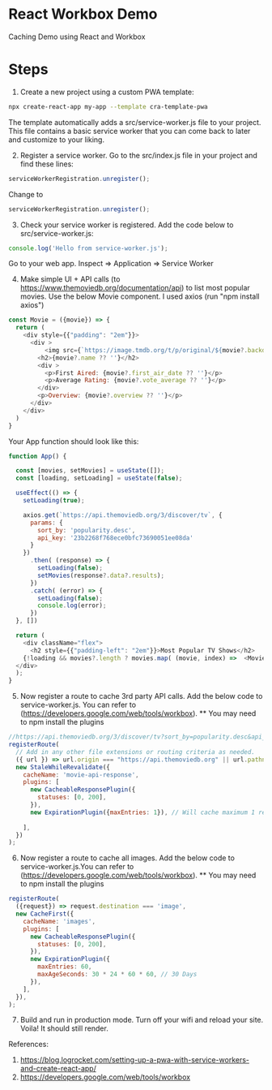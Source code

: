 # React Workbox Demo
Caching Demo using React and Workbox

# Steps
1. Create a new project using a custom PWA template:
```bash
npx create-react-app my-app --template cra-template-pwa
```
The template automatically adds a src/service-worker.js file to your project. This file contains a basic service worker that you can come back to later and customize to your liking.

2. Register a service worker. Go to the src/index.js file in your project and find these lines:

```javascript
serviceWorkerRegistration.unregister();
```
Change to 
```javascript
serviceWorkerRegistration.unregister();
```
3. Check your service worker is registered. Add the code below to src/service-worker.js:
```javascript
console.log('Hello from service-worker.js');
```
Go to your web app. Inspect => Application => Service Worker

4. Make simple UI + API calls (to https://www.themoviedb.org/documentation/api) to list most popular movies. Use the below Movie component. I used axios (run "npm install axios")

```javascript
const Movie = ({movie}) => {
  return (
    <div style={{"padding": "2em"}}>
      <div >
          <img src={`https://image.tmdb.org/t/p/original/${movie?.backdrop_path ?? ''}`} alt={movie.name} style={{"max-width": "300px"}}/>
        <h2>{movie?.name ?? ''}</h2>
        <div >
          <p>First Aired: {movie?.first_air_date ?? ''}</p>
          <p>Average Rating: {movie?.vote_average ?? ''}</p>
        </div>
        <p>Overview: {movie?.overview ?? ''}</p>
      </div>
    </div>
  )
}
```

Your App function should look like this: 
```javascript
function App() {

  const [movies, setMovies] = useState([]);
  const [loading, setLoading] = useState(false);

  useEffect(() => {
    setLoading(true);

    axios.get(`https://api.themoviedb.org/3/discover/tv`, {
      params: {
        sort_by: 'popularity.desc',
        api_key: '23b2268f768ece0bfc73690051ee08da'
      }
    })
      .then( (response) => {
        setLoading(false);
        setMovies(response?.data?.results);
      })
      .catch( (error) => {
        setLoading(false);
        console.log(error);
      })
  }, [])

  return (
    <div className="flex">
      <h2 style={{"padding-left": "2em"}}>Most Popular TV Shows</h2>
    {!loading && movies?.length ? movies.map( (movie, index) =>  <Movie key={movie?.id ?? index} movie={movie}/>) : <h2>Loading...</h2>}
  </div>
  );
}
```
5. Now register a route to cache 3rd party API calls. Add the below code to service-worker.js. You can refer to (https://developers.google.com/web/tools/workbox). 
** You may need to npm install the plugins

```javascript
//https://api.themoviedb.org/3/discover/tv?sort_by=popularity.desc&api_key=23b2268f768ece0bfc73690051ee08da
registerRoute(
  // Add in any other file extensions or routing criteria as needed.
  ({ url }) => url.origin === "https://api.themoviedb.org" || url.pathname === "/3/discover/tv", // Customize this strategy as needed, e.g., by changing to CacheFirst.
  new StaleWhileRevalidate({
    cacheName: 'movie-api-response',
    plugins: [
      new CacheableResponsePlugin({
        statuses: [0, 200],
      }),
      new ExpirationPlugin({maxEntries: 1}), // Will cache maximum 1 requests.
    
    ],
  })
);
```

6. Now register a route to cache all images. Add the below code to service-worker.js.You can refer to (https://developers.google.com/web/tools/workbox).
** You may need to npm install the plugins
```javascript
registerRoute(
  ({request}) => request.destination === 'image',
  new CacheFirst({
    cacheName: 'images',
    plugins: [
      new CacheableResponsePlugin({
        statuses: [0, 200],
      }),
      new ExpirationPlugin({
        maxEntries: 60,
        maxAgeSeconds: 30 * 24 * 60 * 60, // 30 Days
      }),
    ],
  }),
);
```
7. Build and run in production mode. Turn off your wifi and reload your site. Voila! It should still render. 

References:
1. https://blog.logrocket.com/setting-up-a-pwa-with-service-workers-and-create-react-app/
2. https://developers.google.com/web/tools/workbox
